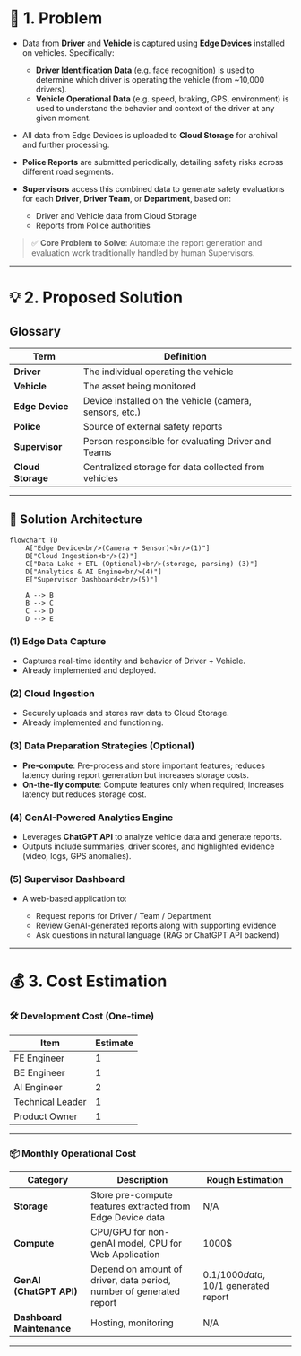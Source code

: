 # 🚧 1. Problem

* Data from **Driver** and **Vehicle** is captured using **Edge Devices** installed on vehicles. Specifically:

  * **Driver Identification Data** (e.g. face recognition) is used to determine which driver is operating the vehicle (from \~10,000 drivers).
  * **Vehicle Operational Data** (e.g. speed, braking, GPS, environment) is used to understand the behavior and context of the driver at any given moment.
* All data from Edge Devices is uploaded to **Cloud Storage** for archival and further processing.
* **Police Reports** are submitted periodically, detailing safety risks across different road segments.
* **Supervisors** access this combined data to generate safety evaluations for each **Driver**, **Driver Team**, or **Department**, based on:

  * Driver and Vehicle data from Cloud Storage
  * Reports from Police authorities

> ✅ **Core Problem to Solve**: Automate the report generation and evaluation work traditionally handled by human Supervisors.

---

# 💡 2. Proposed Solution

## Glossary

| Term              | Definition                                              |
| ----------------- | ------------------------------------------------------- |
| **Driver**        | The individual operating the vehicle                    |
| **Vehicle**       | The asset being monitored                               |
| **Edge Device**   | Device installed on the vehicle (camera, sensors, etc.) |
| **Police**        | Source of external safety reports                       |
| **Supervisor**    | Person responsible for evaluating Driver and Teams      |
| **Cloud Storage** | Centralized storage for data collected from vehicles    |

---

## 🧠 Solution Architecture

```mermaid
flowchart TD
    A["Edge Device<br/>(Camera + Sensor)<br/>(1)"]
    B["Cloud Ingestion<br/>(2)"]
    C["Data Lake + ETL (Optional)<br/>(storage, parsing) (3)"]
    D["Analytics & AI Engine<br/>(4)"]
    E["Supervisor Dashboard<br/>(5)"]

    A --> B
    B --> C
    C --> D
    D --> E
```

### (1) Edge Data Capture

* Captures real-time identity and behavior of Driver + Vehicle.
* Already implemented and deployed.

### (2) Cloud Ingestion

* Securely uploads and stores raw data to Cloud Storage.
* Already implemented and functioning.

### (3) Data Preparation Strategies (Optional)

* **Pre-compute**: Pre-process and store important features; reduces latency during report generation but increases storage costs.
* **On-the-fly compute**: Compute features only when required; increases latency but reduces storage cost.

### (4) GenAI-Powered Analytics Engine

* Leverages **ChatGPT API** to analyze vehicle data and generate reports.
* Outputs include summaries, driver scores, and highlighted evidence (video, logs, GPS anomalies).

### (5) Supervisor Dashboard

* A web-based application to:

  * Request reports for Driver / Team / Department
  * Review GenAI-generated reports along with supporting evidence
  * Ask questions in natural language (RAG or ChatGPT API backend)

---

# 💰 3. Cost Estimation

### 🛠️ Development Cost (One-time)

| Item             | Estimate                        |
| ---------------- | ------------------------------- |
| FE Engineer | 1 |
| BE Engineer | 1 |
| AI Engineer | 2 |
| Technical Leader | 1 |
| Product Owner | 1 |

---

### 📦 Monthly Operational Cost 

| Category                  | Description                                                         | Rough Estimation                  
| ------------------------- | -------------------------------------------------                   | -------------------------------------------------
| **Storage**               | Store pre-compute features extracted from Edge Device data          | N/A                  
| **Compute**               | CPU/GPU for non-genAI model, CPU for Web Application                | 1000$                             
| **GenAI (ChatGPT API)**   | Depend on amount of driver, data period, number of generated report | 0.1$/1000 data, 10$/1 generated report
| **Dashboard Maintenance** | Hosting, monitoring                                                 | N/A


---
